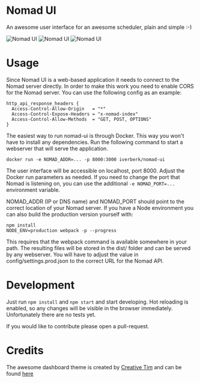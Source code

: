 Nomad UI
========

An awesome user interface for an awesome scheduler, plain and simple :-)

![Nomad UI](http://www.ivoverberk.nl/dl/nomad-ui.jpg)
![Nomad UI](http://www.ivoverberk.nl/dl/nomad-ui-2.jpg)
![Nomad UI](http://www.ivoverberk.nl/dl/nomad-ui-3.jpg)

# Usage

Since Nomad UI is a web-based application it needs to connect to the Nomad server directly. In order to make this work you need to enable CORS for the Nomad server. You can use the following config as an example:

```
http_api_response_headers {
  Access-Control-Allow-Origin   = "*"
  Access-Control-Expose-Headers = "x-nomad-index"
  Access-Control-Allow-Methods  = "GET, POST, OPTIONS"
}
```

The easiest way to run nomad-ui is through Docker. This way you won't have to
install any dependencies. Run the following command to start a webserver that
will serve the application.

```
docker run -e NOMAD_ADDR=... -p 8000:3000 iverberk/nomad-ui
```

The user interface will be accessible on localhost, port 8000. Adjust the Docker
run parameters as needed. If you need to change the port that Nomad is listening
on, you can use the additional ```-e NOMAD_PORT=...``` environment variable.

NOMAD_ADDR (IP or DNS name) and NOMAD_PORT should point to the correct location of your Nomad
server. If you have a Node environment you can also build the production version
yourself with:

```
npm install
NODE_ENV=production webpack -p --progress
```

This requires that the webpack command is available somewhere in your path. The
resulting files will be stored in the dist/ folder and can be served by any webserver.
You will have to adjust the value in config/settings.prod.json to the correct URL for
the Nomad API.

# Development

Just run ```npm install``` and ```npm start``` and start developing. Hot reloading is enabled, so any
changes will be visible in the browser immediately. Unfortunately there are no tests yet.

If you would like to contribute please open a pull-request.

# Credits

The awesome dashboard theme is created by [Creative Tim](www.creative-tim.com)
and can be found [here](http://www.creative-tim.com/product/light-bootstrap-dashboard-pro)

